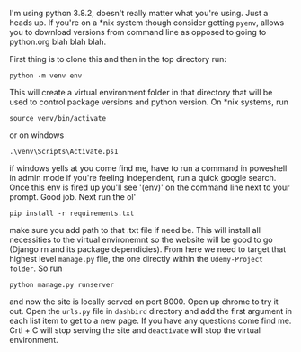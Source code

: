 I'm using python 3.8.2, doesn't really matter what you're using. Just a heads up. If you're on a *nix system though consider getting `pyenv`, allows you to download versions from command line as opposed to going to python.org blah blah blah.

First thing is to clone this and then in the top directory run:

`python -m venv env`

This will create a virtual environment folder in that directory that will be used to
control package versions and python version. On *nix systems, run 

`source venv/bin/activate`

or on windows

`.\venv\Scripts\Activate.ps1`

if windows yells at you come find me, have to run a command in poweshell in admin mode if you're feeling independent, run a quick google search. Once this env is fired up you'll see '(env)' on the command line next to your prompt. Good job. Next run the ol'

`pip install -r requirements.txt`

make sure you add path to that .txt file if need be. This will install all necessities to the virtual environemnt so the website will be good to go (Django rn and its package dependicies). From here we need to target that highest level `manage.py` file, the one directly within the `Udemy-Project folder`. So run 

`python manage.py runserver`

and now the site is locally served on port 8000. Open up chrome to try it out. Open the `urls.py` file in `dashbird` directory and add the first argument in each list item to get to a new page. If you have any questions come find me. Crtl + C will stop serving the site and `deactivate` will stop the virtual environment. 
